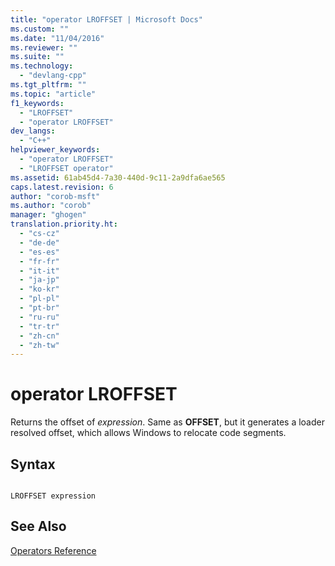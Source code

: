 ```yaml
---
title: "operator LROFFSET | Microsoft Docs"
ms.custom: ""
ms.date: "11/04/2016"
ms.reviewer: ""
ms.suite: ""
ms.technology: 
  - "devlang-cpp"
ms.tgt_pltfrm: ""
ms.topic: "article"
f1_keywords: 
  - "LROFFSET"
  - "operator LROFFSET"
dev_langs: 
  - "C++"
helpviewer_keywords: 
  - "operator LROFFSET"
  - "LROFFSET operator"
ms.assetid: 61ab45d4-7a30-440d-9c11-2a9dfa6ae565
caps.latest.revision: 6
author: "corob-msft"
ms.author: "corob"
manager: "ghogen"
translation.priority.ht: 
  - "cs-cz"
  - "de-de"
  - "es-es"
  - "fr-fr"
  - "it-it"
  - "ja-jp"
  - "ko-kr"
  - "pl-pl"
  - "pt-br"
  - "ru-ru"
  - "tr-tr"
  - "zh-cn"
  - "zh-tw"
---
```

# operator LROFFSET
Returns the offset of *expression*. Same as **OFFSET**, but it generates a loader resolved offset, which allows Windows to relocate code segments.  
  
## Syntax  
  
```  
  
LROFFSET expression  
```  
  
## See Also  
 [Operators Reference](../../assembler/masm/operators-reference.md)